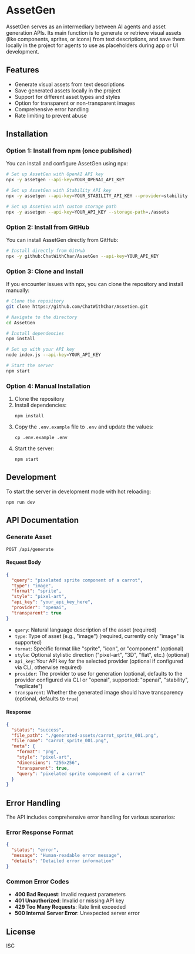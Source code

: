 # AssetGen

AssetGen serves as an intermediary between AI agents and asset generation APIs. Its main function is to generate or retrieve visual assets (like components, sprites, or icons) from text descriptions, and save them locally in the project for agents to use as placeholders during app or UI development.

## Features

- Generate visual assets from text descriptions
- Save generated assets locally in the project
- Support for different asset types and styles
- Option for transparent or non-transparent images
- Comprehensive error handling
- Rate limiting to prevent abuse

## Installation

### Option 1: Install from npm (once published)

You can install and configure AssetGen using npx:

```bash
# Set up AssetGen with OpenAI API key
npx -y assetgen --api-key=YOUR_OPENAI_API_KEY

# Set up AssetGen with Stability API key
npx -y assetgen --api-key=YOUR_STABILITY_API_KEY --provider=stability

# Set up AssetGen with custom storage path
npx -y assetgen --api-key=YOUR_API_KEY --storage-path=./assets
```

### Option 2: Install from GitHub

You can install AssetGen directly from GitHub:

```bash
# Install directly from GitHub
npx -y github:ChatWithChar/AssetGen --api-key=YOUR_API_KEY
```

### Option 3: Clone and Install

If you encounter issues with npx, you can clone the repository and install manually:

```bash
# Clone the repository
git clone https://github.com/ChatWithChar/AssetGen.git

# Navigate to the directory
cd AssetGen

# Install dependencies
npm install

# Set up with your API key
node index.js --api-key=YOUR_API_KEY

# Start the server
npm start
```

### Option 4: Manual Installation

1. Clone the repository
2. Install dependencies:
   ```
   npm install
   ```
3. Copy the `.env.example` file to `.env` and update the values:
   ```
   cp .env.example .env
   ```
4. Start the server:
   ```
   npm start
   ```

## Development

To start the server in development mode with hot reloading:
```
npm run dev
```

## API Documentation

### Generate Asset

```
POST /api/generate
```

#### Request Body

```json
{
  "query": "pixelated sprite component of a carrot",
  "type": "image",
  "format": "sprite",
  "style": "pixel-art",
  "api_key": "your_api_key_here",
  "provider": "openai",
  "transparent": true
}
```

- `query`: Natural language description of the asset (required)
- `type`: Type of asset (e.g., "image") (required, currently only "image" is supported)
- `format`: Specific format like "sprite", "icon", or "component" (optional)
- `style`: Optional stylistic direction ("pixel-art", "3D", "flat", etc.) (optional)
- `api_key`: Your API key for the selected provider (optional if configured via CLI, otherwise required)
- `provider`: The provider to use for generation (optional, defaults to the provider configured via CLI or "openai", supported: "openai", "stability", "replicate")
- `transparent`: Whether the generated image should have transparency (optional, defaults to `true`)

#### Response

```json
{
  "status": "success",
  "file_path": "./generated-assets/carrot_sprite_001.png",
  "file_name": "carrot_sprite_001.png",
  "meta": {
    "format": "png",
    "style": "pixel-art",
    "dimensions": "256x256",
    "transparent": true,
    "query": "pixelated sprite component of a carrot"
  }
}
```

## Error Handling

The API includes comprehensive error handling for various scenarios:

### Error Response Format

```json
{
  "status": "error",
  "message": "Human-readable error message",
  "details": "Detailed error information"
}
```

### Common Error Codes

- **400 Bad Request**: Invalid request parameters
- **401 Unauthorized**: Invalid or missing API key
- **429 Too Many Requests**: Rate limit exceeded
- **500 Internal Server Error**: Unexpected server error

## License

ISC
